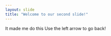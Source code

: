 ```yaml
---
layout: slide
title: "Welcome to our second slide!"
---
```

It made me do this
Use the left arrow to go back!
